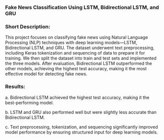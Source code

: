 ### Fake News Classification Using LSTM, Bidirectional LSTM, and GRU

### Short Description:
This project focuses on classifying fake news using Natural Language Processing (NLP) techniques with deep learning models—LSTM, Bidirectional LSTM, and GRU. The dataset underwent text preprocessing, including Keras tokenization and sequencing of data to prepare it for training. We then split the dataset into train and test sets and implemented the three models. After evaluation, Bidirectional LSTM outperformed the other models, achieving the highest test accuracy, making it the most effective model for detecting fake news.

### Results:

a. Bidirectional LSTM achieved the highest test accuracy, making it the best-performing model.

b. LSTM and GRU also performed well but were slightly less accurate than Bidirectional LSTM.

c. Text preprocessing, tokenization, and sequencing significantly improved model performance by ensuring structured input for deep learning models.






